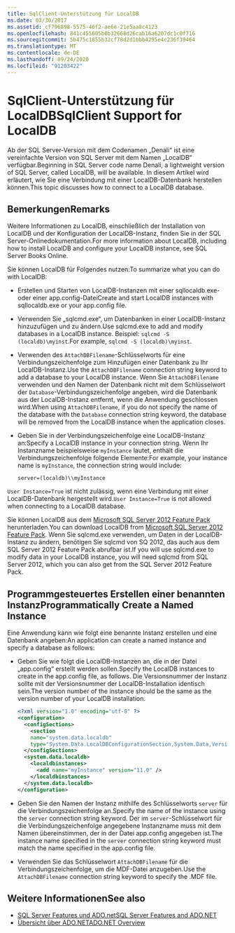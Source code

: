 ```yaml
---
title: SqlClient-Unterstützung für LocalDB
ms.date: 03/30/2017
ms.assetid: cf796898-5575-46f2-ae6e-21e5aa8c4123
ms.openlocfilehash: 841c455605b0b32668d26cab16a6207dc1c0f716
ms.sourcegitcommit: 5b475c1855b32cf78d2d1bbb4295e4c236f39464
ms.translationtype: MT
ms.contentlocale: de-DE
ms.lasthandoff: 09/24/2020
ms.locfileid: "91203422"
---
```

# <a name="sqlclient-support-for-localdb"></a><span data-ttu-id="c617f-102">SqlClient-Unterstützung für LocalDB</span><span class="sxs-lookup"><span data-stu-id="c617f-102">SqlClient Support for LocalDB</span></span>

<span data-ttu-id="c617f-103">Ab der SQL Server-Version mit dem Codenamen „Denali“ ist eine vereinfachte Version von SQL Server mit dem Namen „LocalDB“ verfügbar.</span><span class="sxs-lookup"><span data-stu-id="c617f-103">Beginning in SQL Server code name Denali, a lightweight version of SQL Server, called LocalDB, will be available.</span></span> <span data-ttu-id="c617f-104">In diesem Artikel wird erläutert, wie Sie eine Verbindung mit einer LocalDB-Datenbank herstellen können.</span><span class="sxs-lookup"><span data-stu-id="c617f-104">This topic discusses how to connect to a LocalDB database.</span></span>  
  
## <a name="remarks"></a><span data-ttu-id="c617f-105">Bemerkungen</span><span class="sxs-lookup"><span data-stu-id="c617f-105">Remarks</span></span>  

 <span data-ttu-id="c617f-106">Weitere Informationen zu LocalDB, einschließlich der Installation von LocalDB und der Konfiguration der LocalDB-Instanz, finden Sie in der SQL Server-Onlinedokumentation.</span><span class="sxs-lookup"><span data-stu-id="c617f-106">For more information about LocalDB, including how to install LocalDB and configure your LocalDB instance, see SQL Server Books Online.</span></span>  
  
 <span data-ttu-id="c617f-107">Sie können LocalDB für Folgendes nutzen:</span><span class="sxs-lookup"><span data-stu-id="c617f-107">To summarize what you can do with LocalDB:</span></span>  
  
- <span data-ttu-id="c617f-108">Erstellen und Starten von LocalDB-Instanzen mit einer sqllocaldb.exe- oder einer app.config-Datei</span><span class="sxs-lookup"><span data-stu-id="c617f-108">Create and start LocalDB instances with sqllocaldb.exe or your app.config file.</span></span>  
  
- <span data-ttu-id="c617f-109">Verwenden Sie „sqlcmd.exe“, um Datenbanken in einer LocalDB-Instanz hinzuzufügen und zu ändern.</span><span class="sxs-lookup"><span data-stu-id="c617f-109">Use sqlcmd.exe to add and modify databases in a LocalDB instance.</span></span> <span data-ttu-id="c617f-110">Beispiel: `sqlcmd -S (localdb)\myinst`.</span><span class="sxs-lookup"><span data-stu-id="c617f-110">For example, `sqlcmd -S (localdb)\myinst`.</span></span>  
  
- <span data-ttu-id="c617f-111">Verwenden des `AttachDBFilename`-Schlüsselworts für eine Verbindungszeichenfolge zum Hinzufügen einer Datenbank zu Ihr LocalDB-Instanz.</span><span class="sxs-lookup"><span data-stu-id="c617f-111">Use the `AttachDBFilename` connection string keyword to add a database to your LocalDB instance.</span></span> <span data-ttu-id="c617f-112">Wenn Sie `AttachDBFilename` verwenden und den Namen der Datenbank nicht mit dem Schlüsselwort der `Database`-Verbindungszeichenfolge angeben, wird die Datenbank aus der LocalDB-Instanz entfernt, wenn die Anwendung geschlossen wird.</span><span class="sxs-lookup"><span data-stu-id="c617f-112">When using `AttachDBFilename`, if you do not specify the name of the database with the `Database` connection string keyword, the database will be removed from the LocalDB instance when the application closes.</span></span>  
  
- <span data-ttu-id="c617f-113">Geben Sie in der Verbindungszeichenfolge eine LocalDB-Instanz an:</span><span class="sxs-lookup"><span data-stu-id="c617f-113">Specify a LocalDB instance in your connection string.</span></span> <span data-ttu-id="c617f-114">Wenn Ihr Instanzname beispielsweise `myInstance` lautet, enthält die Verbindungszeichenfolge folgende Elemente:</span><span class="sxs-lookup"><span data-stu-id="c617f-114">For example, your instance name is `myInstance`, the connection string would include:</span></span>  
  
    `server=(localdb)\\myInstance`  
  
 <span data-ttu-id="c617f-115">`User Instance=True` ist nicht zulässig, wenn eine Verbindung mit einer LocalDB-Datenbank hergestellt wird.</span><span class="sxs-lookup"><span data-stu-id="c617f-115">`User Instance=True` is not allowed when connecting to a LocalDB database.</span></span>  
  
 <span data-ttu-id="c617f-116">Sie können LocalDB aus dem [Microsoft SQL Server 2012 Feature Pack](https://www.microsoft.com/download/en/details.aspx?id=29065) herunterladen.</span><span class="sxs-lookup"><span data-stu-id="c617f-116">You can download LocalDB from [Microsoft SQL Server 2012 Feature Pack](https://www.microsoft.com/download/en/details.aspx?id=29065).</span></span> <span data-ttu-id="c617f-117">Wenn Sie sqlcmd.exe verwenden, um Daten in der LocalDB-Instanz zu ändern, benötigen Sie sqlcmd von SQ 2012, das auch aus dem SQL Server 2012 Feature Pack abrufbar ist.</span><span class="sxs-lookup"><span data-stu-id="c617f-117">If you will use sqlcmd.exe to modify data in your LocalDB instance, you will need sqlcmd from SQL Server 2012, which you can also get from the SQL Server 2012 Feature Pack.</span></span>  
  
## <a name="programmatically-create-a-named-instance"></a><span data-ttu-id="c617f-118">Programmgesteuertes Erstellen einer benannten Instanz</span><span class="sxs-lookup"><span data-stu-id="c617f-118">Programmatically Create a Named Instance</span></span>  

 <span data-ttu-id="c617f-119">Eine Anwendung kann wie folgt eine benannte Instanz erstellen und eine Datenbank angeben:</span><span class="sxs-lookup"><span data-stu-id="c617f-119">An application can create a named instance and specify a database as follows:</span></span>  
  
- <span data-ttu-id="c617f-120">Geben Sie wie folgt die LocalDB-Instanzen an, die in der Datei „app.config“ erstellt werden sollen.</span><span class="sxs-lookup"><span data-stu-id="c617f-120">Specify the LocalDB instances to create in the app.config file, as follows.</span></span>  <span data-ttu-id="c617f-121">Die Versionsnummer der Instanz sollte mit der Versionsnummer der LocalDB-Installation identisch sein.</span><span class="sxs-lookup"><span data-stu-id="c617f-121">The version number of the instance should be the same as the version number of your LocalDB installation.</span></span>  
  
    ```xml  
    <?xml version="1.0" encoding="utf-8" ?>  
    <configuration>  
      <configSections>  
        <section  
        name="system.data.localdb"  
        type="System.Data.LocalDBConfigurationSection,System.Data,Version=4.0.0.0,Culture=neutral,PublicKeyToken=b77a5c561934e089"/>  
      </configSections>  
      <system.data.localdb>  
        <localdbinstances>  
          <add name="myInstance" version="11.0" />  
        </localdbinstances>  
      </system.data.localdb>  
    </configuration>  
    ```  
  
- <span data-ttu-id="c617f-122">Geben Sie den Namen der Instanz mithilfe des Schlüsselworts `server` für die Verbindungszeichenfolge an.</span><span class="sxs-lookup"><span data-stu-id="c617f-122">Specify the name of the instance using the `server` connection string keyword.</span></span>  <span data-ttu-id="c617f-123">Der im `server`-Schlüsselwort für die Verbindungszeichenfolge angegebene Instanzname muss mit dem Namen übereinstimmen, der in der Datei app.config angegeben ist.</span><span class="sxs-lookup"><span data-stu-id="c617f-123">The instance name specified in the `server` connection string keyword must match the name specified in the app.config file.</span></span>  
  
- <span data-ttu-id="c617f-124">Verwenden Sie das Schlüsselwort `AttachDBFilename` für die Verbindungszeichenfolge, um die MDF-Datei anzugeben.</span><span class="sxs-lookup"><span data-stu-id="c617f-124">Use the `AttachDBFilename` connection string keyword to specify the .MDF file.</span></span>  
  
## <a name="see-also"></a><span data-ttu-id="c617f-125">Weitere Informationen</span><span class="sxs-lookup"><span data-stu-id="c617f-125">See also</span></span>

- [<span data-ttu-id="c617f-126">SQL Server Features und ADO.net</span><span class="sxs-lookup"><span data-stu-id="c617f-126">SQL Server Features and ADO.NET</span></span>](sql-server-features-and-adonet.md)
- [<span data-ttu-id="c617f-127">Übersicht über ADO.NET</span><span class="sxs-lookup"><span data-stu-id="c617f-127">ADO.NET Overview</span></span>](../ado-net-overview.md)
